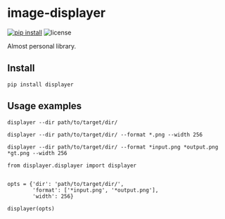 # image-displayer
[![pip install](https://img.shields.io/pypi/dm/displayer.svg?color=brightgreen)](https://pypi.org/project/displayer/)
![license](https://img.shields.io/badge/license-MIT-red.svg)

Almost personal library.

## Install
```
pip install displayer
```

## Usage examples
```
displayer --dir path/to/target/dir/
```

```
displayer --dir path/to/target/dir/ --format *.png --width 256
```

```
displayer --dir path/to/target/dir/ --format *input.png *output.png *gt.png --width 256
```

```
from displayer.displayer import displayer


opts = {'dir': 'path/to/target/dir/',
        'format': ['*input.png', '*output.png'],
        'width': 256}
        
displayer(opts)
```
